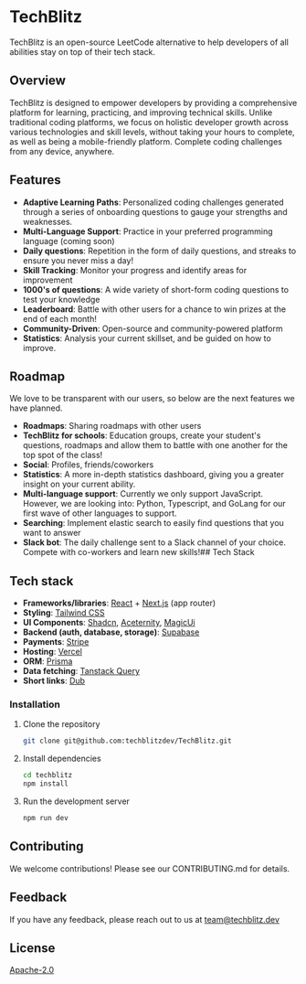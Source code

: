 # TechBlitz

TechBlitz is an open-source LeetCode alternative to help developers of all abilities stay on top of their tech stack.

## Overview

TechBlitz is designed to empower developers by providing a comprehensive platform for learning, practicing, and improving technical skills. Unlike traditional coding platforms, we focus on holistic developer growth across various technologies and skill levels, without taking your hours to complete, as well as being a mobile-friendly platform. Complete coding challenges from any device, anywhere.

## Features

- **Adaptive Learning Paths**: Personalized coding challenges generated through a series of onboarding questions to gauge your strengths and weaknesses.
- **Multi-Language Support**: Practice in your preferred programming language (coming soon)
- **Daily questions**: Repetition in the form of daily questions, and streaks to ensure you never miss a day!
- **Skill Tracking**: Monitor your progress and identify areas for improvement
- **1000's of questions**: A wide variety of short-form coding questions to test your knowledge
- **Leaderboard**: Battle with other users for a chance to win prizes at the end of each month!
- **Community-Driven**: Open-source and community-powered platform
- **Statistics**: Analysis your current skillset, and be guided on how to improve.

## Roadmap

We love to be transparent with our users, so below are the next features we have planned.

- **Roadmaps**: Sharing roadmaps with other users
- **TechBlitz for schools**: Education groups, create your student's questions, roadmaps and allow them to battle with one another for the top spot of the class!
- **Social**: Profiles, friends/coworkers
- **Statistics**: A more in-depth statistics dashboard, giving you a greater insight on your current ability.
- **Multi-language support**: Currently we only support JavaScript. However, we are looking into: Python, Typescript, and GoLang for our first wave of other languages to support.
- **Searching**: Implement elastic search to easily find questions that you want to answer
- **Slack bot**: The daily challenge sent to a Slack channel of your choice. Compete with co-workers and learn new skills!## Tech Stack

## Tech stack

- **Frameworks/libraries**: [React](https://react.dev/) + [Next.js](https://nextjs.org/) (app router)
- **Styling**: [Tailwind CSS](https://tailwindcss.com/)
- **UI Components**: [Shadcn](https://ui.shadcn.com/), [Aceternity](https://ui.aceternity.com/), [MagicUi](https://magicui.design/)
- **Backend (auth, database, storage)**: [Supabase](https://supabase.com/)
- **Payments**: [Stripe](https://stripe.com/)
- **Hosting**: [Vercel](https://vercel.com/)
- **ORM**: [Prisma](https://www.prisma.io/)
- **Data fetching**: [Tanstack Query](https://tanstack.com/)
- **Short links**: [Dub](https://dub.co/)

### Installation

1. Clone the repository
   ```bash
   git clone git@github.com:techblitzdev/TechBlitz.git
   ```
2. Install dependencies

   ```bash
   cd techblitz
   npm install
   ```

3. Run the development server
   ```bash
   npm run dev
   ```

## Contributing

We welcome contributions! Please see our CONTRIBUTING.md for details.

## Feedback

If you have any feedback, please reach out to us at team@techblitz.dev

## License

[Apache-2.0](http://www.apache.org/licenses/)
